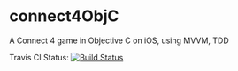 # connect4ObjC
A Connect 4 game in Objective C on iOS, using MVVM, TDD

Travis CI Status: [![Build Status](https://travis-ci.org/martinogg/connect4ObjC.svg?branch=master)](https://travis-ci.org/martinogg/connect4ObjC)

